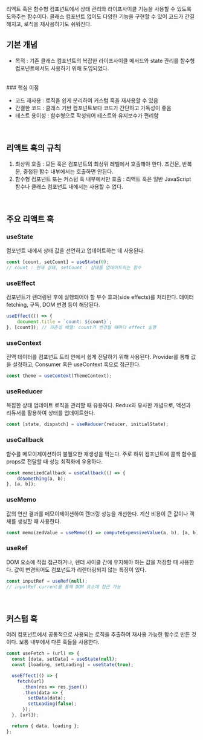 리액트 훅은 함수형 컴포넌트에서 상태 관리와 라이프사이클 기능을 사용할 수 있도록 도와주는 함수이다.
클래스 컴포넌트 없이도 다양한 기능을 구현할 수 있어 코드가 간결해지고, 로직을 재사용하기도 쉬워진다.

## 기본 개념

- 목적 : 기존 클래스 컴포넌트의 복잡한 라이프사이클 메서드와 state 관리를 함수형 컴포넌트에서도 사용하기 위해 도입되었다.
<br>
### 핵심 이점

- 코드 재사용 : 로직을 쉽게 분리하여 커스텀 훅을 재사용할 수 있음
- 간결한 코드 : 클래스 기반 컴포넌트보다 코드가 간단하고 가독성이 좋음
- 테스트 용이성 : 함수형으로 작성되어 테스트와 유지보수가 편리함
<br>

## 리액트 훅의 규칙

1. 최상위 호출 : 모든 훅은 컴포넌트의 최상위 레벨에서 호출해야 한다. 조건문, 반복문, 중첩된 함수 내부에서는 호출하면 안된다.
2. 함수형 컴포넌트 또는 커스텀 훅 내부에서만 호출 : 리액트 훅은 일반 JavaScript 함수나 클래스 컴포넌트 내에서는 사용할 수 없다.
<br>

## 주요 리액트 훅

### useState

컴포넌트 내에서 상태 값을 선언하고 업데이트하는 데 사용된다.

```jsx
const [count, setCount] = useState(0);
// count : 현재 상태, setCount : 상태를 업데이트하는 함수
```

### useEffect

컴포넌트가 렌더링된 후에 실행되어야 할 부수 효과(side effects)를 처리한다. 데이터 fetching, 구독, DOM 변경 등이 해당된다.

```jsx
useEffect(() => {
	document.title = `count: ${count}`;
}, [count]); // 의존성 배열: count가 변경될 때마다 effect 실행
```

### useContext

전역 데이터를 컴포넌트 트리 안에서 쉽게 전달하기 위해 사용된다. Provider를 통해 값을 설정하고, Consumer 혹은 useContext 훅으로 접근한다.

```jsx
const theme = useContext(ThemeContext);
```

### useReducer

복잡한 상태 업데이트 로직을 관리할 때 유용하다. Redux와 유사한 개념으로, 액션과 리듀서를 활용하여 상태를 업데이트한다.

```jsx
const [state, dispatch] = useReducer(reducer, initialState);
```

### useCallback

함수를 메모이제이션하여 불필요한 재생성을 막는다. 주로 하위 컴포넌트에 콜백 함수를 props로 전달할 때 성능 최적화에 유용하다.

```jsx
const memoizedCallback = useCallback(() => {
	doSomething(a, b);
}, [a, b]);
```

### useMemo

값의 연산 결과를 메모이제이션하여 렌더링 성능을 개선한다. 계산 비용이 큰 값이나 객체를 생성할 때 사용한다.

```jsx
const memoizedValue = useMemo(() => computeExpensiveValue(a, b), [a, b]);
```

### useRef

DOM 요소에 직접 접근하거나, 렌더 사이클 간에 유지해야 하는 값을 저장할 때 사용한다. 값이 변경되어도 컴포넌트가 리렌더링되지 않는 특징이 있다.

```jsx
const inputRef = useRef(null);
// inputRef.current를 통해 DOM 요소에 접근 가능
```
<br>

## 커스텀 훅

여러 컴포넌트에서 공통적으로 사용되는 로직을 추출하여 재사용 가능한 함수로 만든 것이다. 보통 내부에서 다른 훅들을 사용한다.

```jsx
const useFetch = (url) => {
  const [data, setData] = useState(null);
  const [loading, setLoading] = useState(true);

  useEffect(() => {
    fetch(url)
      .then(res => res.json())
      .then(data => {
        setData(data);
        setLoading(false);
      });
  }, [url]);

  return { data, loading };
};
```

